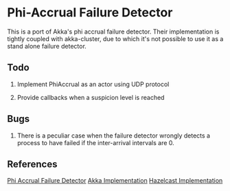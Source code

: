 # Phi-Accrual Failure Detector
This is a port of Akka's phi accrual failure detector. Their implementation is tightly coupled with akka-cluster, due to which it's not possible to use it as a stand alone failure detector.


## Todo

1. Implement PhiAccrual as an actor using UDP protocol

2. Provide callbacks when a suspicion level is reached

## Bugs
1. There is a peculiar case when the failure detector wrongly detects a process to have failed if the inter-arrival intervals are 0.
  



## References
[Phi Accrual Failure Detector](http://citeseerx.ist.psu.edu/viewdoc/download?doi=10.1.1.80.7427&rep=rep1&type=pdf)
[Akka Implementation](https://doc.akka.io/docs/akka/current/typed/failure-detector.html)
[Hazelcast Implementation](https://github.com/hazelcast/hazelcast/blob/master/hazelcast/src/main/java/com/hazelcast/internal/cluster/fd/FailureDetector.java)